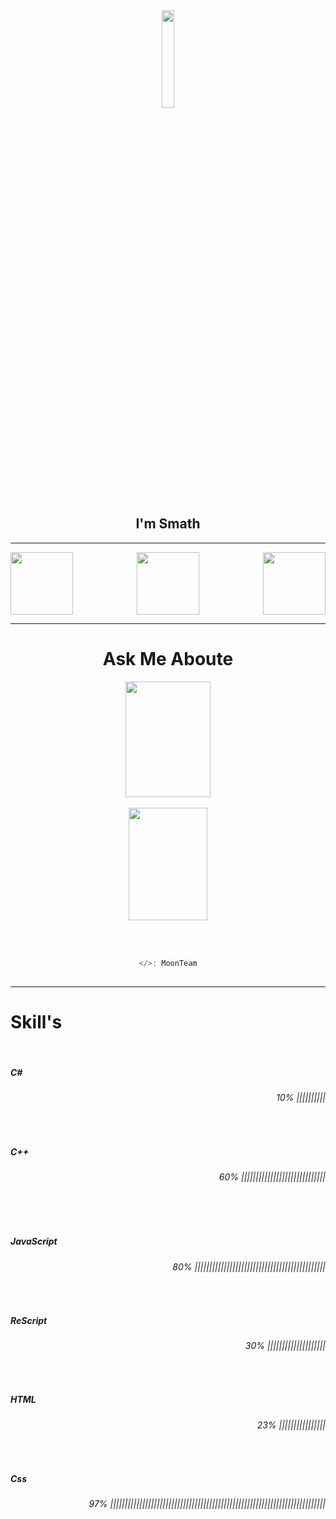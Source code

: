 <div align="center">
<img src="https://cdn.discordapp.com/attachments/1055448903752876072/1065385342913495040/12bbadd4c9b42706af74872809e27cc6.png" align="center" width"40" style="height: 20%" />
<h2>I'm Smath</h2>
</div>

----

<div align="left">
<a href="https://instagram.com/smath_org"><img src="https://cdn.discordapp.com/attachments/1043156910213431306/1067189862740013177/instagram.png" align="left" width="100" style="hight: 40%"/><a/>
</div>

<div align="right">
<a href="mailto:amiralismath@gmail.com"><img src="https://cdn.discordapp.com/attachments/1043156910213431306/1067189473043042304/Gmail.png" align="right" width="100" style="hight: 40%"/><a/>
</div>

<div align="center">
<a href="https://discord.gg/moonteam"><img src="https://cdn.discordapp.com/attachments/1043156910213431306/1067188909265653800/Discord.png" align="center" width="100" style="hight: 40%"/><a/>
</div>

----

<div align="center">
<h1>Ask Me Aboute</h1>
    
<div align="center"><img src="https://github-readme-stats.vercel.app/api?username=Amir-Smath&theme=swift" align="center" height="185p" style="width: 52%" /></div>
</div><br/>

<div align="center"><img src="https://github-readme-stats.vercel.app/api/top-langs/?username=Amir-Smath&theme=swift" align="center" height="180p" style="width: 50%" /></div>
<br/><br/>
    
<div align="center">
    
```js
    
</>: MoonTeam
    
```
    
</div>
    
----
    
<div align="left">
    
<h1>Skill's</h1><br/>
    
<h5>C#</h5>
<div align="right"><h6>10% ||||||||||</h6>
</div><br/>
        
<h5>C++</h5>
<div align="right"><h6>60% |||||||||||||||||||||||||||||</h6>
</div><br/><br/>
        
<h5>JavaScript</h5>
<div align="right"><h6>80% |||||||||||||||||||||||||||||||||||||||||||||</h6>
</div><br/>
    
<h5>ReScript</h5>
<div align="right"><h6>30% ||||||||||||||||||||</h6>
</div><br/>

<h5>HTML</h5>
<div align="right"><h6>23% ||||||||||||||||</h6>
</div><br/>
        
<h5>Css</h5>
<div align="right"><h6>97% ||||||||||||||||||||||||||||||||||||||||||||||||||||||||||||||||||||||||||</h6>
</div><br/>
        
</div>
